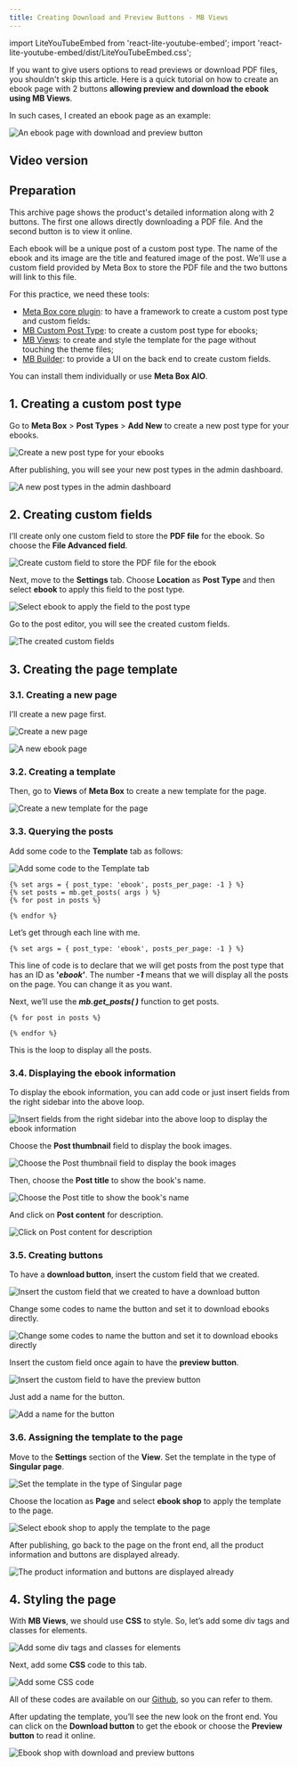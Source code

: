 ```yaml
---
title: Creating Download and Preview Buttons - MB Views
---
```


import LiteYouTubeEmbed from 'react-lite-youtube-embed';
import 'react-lite-youtube-embed/dist/LiteYouTubeEmbed.css';

If you want to give users options to read previews or download PDF files, you shouldn't skip this article. Here is a quick tutorial on how to create an ebook page with 2 buttons **allowing preview and download the ebook using MB Views**.

In such cases, I created an ebook page as an example:

![An ebook page with download and preview button](https://imgur.elightup.com/eOuohga.png)

## Video version

<LiteYouTubeEmbed id='I718h2v7u_s'/>

## Preparation

This archive page shows the product's detailed information along with 2 buttons. The first one allows directly downloading a PDF file. And the second button is to view it online.

Each ebook will be a unique post of a custom post type. The name of the ebook and its image are the title and featured image of the post. We'll use a custom field provided by Meta Box to store the PDF file and the two buttons will link to this file.

For this practice, we need these tools:

* [Meta Box core plugin](https://wordpress.org/plugins/meta-box/): to have a framework to create a custom post type and custom fields:
* [MB Custom Post Type](https://metabox.io/plugins/custom-post-type/): to create a custom post type for ebooks;
* [MB Views](https://metabox.io/plugins/mb-views/): to create and style the template for the page without touching the theme files;
* [MB Builder](https://metabox.io/plugins/meta-box-builder/): to provide a UI on the back end to create custom fields.

You can install them individually or use **Meta Box AIO**.

## 1. Creating a custom post type

Go to **Meta Box** > **Post Types** > **Add New** to create a new post type for your ebooks.

![Create a new post type for your ebooks](https://imgur.elightup.com/qT4mSI8.png)

After publishing, you will see your new post types in the admin dashboard.

![A new post types in the admin dashboard](https://imgur.elightup.com/HJH7vDO.png)

## 2. Creating custom fields

I’ll create only one custom field to store the **PDF file** for the ebook. So choose the **File Advanced field**.

![Create custom field to store the PDF file for the ebook](https://imgur.elightup.com/OVFP6Vt.png)

Next, move to the **Settings** tab. Choose **Location** as **Post Type** and then select **ebook** to apply this field to the post type.

![Select ebook to apply the field to the post type](https://imgur.elightup.com/sFdDXnz.png)

Go to the post editor, you will see the created custom fields.

![The created custom fields](https://imgur.elightup.com/ZPHUwSg.png)

## 3. Creating the page template

### 3.1. Creating a new page

I’ll create a new page first.

![Create a new page](https://imgur.elightup.com/hEvACcg.png)

![A new ebook page](https://imgur.elightup.com/IXGGJub.png)

### 3.2. Creating a template

Then, go to **Views** of **Meta Box** to create a new template for the page.

![Create a new template for the page](https://imgur.elightup.com/IQUZxVe.png)

### 3.3. Querying the posts

Add some code to the **Template** tab as follows:

![Add some code to the Template tab](https://imgur.elightup.com/wlESRzO.png)

```
{% set args = { post_type: 'ebook', posts_per_page: -1 } %}
{% set posts = mb.get_posts( args ) %}
{% for post in posts %}

{% endfor %}
```

Let’s get through each line with me.

```
{% set args = { post_type: 'ebook', posts_per_page: -1 } %}
```

This line of code is to declare that we will get posts from the post type that has an ID as **'_ebook_'**. The number **_-1_** means that we will display all the posts on the page. You can change it as you want.

Next, we’ll use the **_mb.get_posts( )_** function to get posts.

```
{% for post in posts %}

{% endfor %}
```

This is the loop to display all the posts.

### 3.4. Displaying the ebook information

To display the ebook information, you can add code or just insert fields from the right sidebar into the above loop.

![Insert fields from the right sidebar into the above loop to display the ebook information](https://imgur.elightup.com/LEfECsx.png)

Choose the **Post thumbnail** field to display the book images.

![Choose the Post thumbnail field to display the book images](https://imgur.elightup.com/bXcG7Oj.png)

Then, choose the **Post title** to show the book's name.

![Choose the Post title to show the book's name](https://imgur.elightup.com/uXcoC51.png)

And click on **Post content** for description.

![Click on Post content for description](https://imgur.elightup.com/LZehEU0.png)

### 3.5. Creating buttons

To have a **download button**, insert the custom field that we created.

![Insert the custom field that we created to have a download button](https://imgur.elightup.com/PJ3gnFo.png)

Change some codes to name the button and set it to download ebooks directly.

![Change some codes to name the button and set it to download ebooks directly](https://imgur.elightup.com/brhf993.png)

Insert the custom field once again to have the **preview button**.

![Insert the custom field to have the preview button](https://imgur.elightup.com/6Txs0eW.png)

Just add a name for the button.

![Add a name for the button](https://imgur.elightup.com/QDwnw2X.png)

### 3.6. Assigning the template to the page

Move to the **Settings** section of the **View**. Set the template in the type of **Singular page**.

![Set the template in the type of Singular page](https://imgur.elightup.com/7qvKgYv.png)

Choose the location as **Page** and select **ebook shop** to apply the template to the page.

![Select ebook shop to apply the template to the page](https://imgur.elightup.com/udHScoE.png)

After publishing, go back to the page on the front end, all the product information and buttons are displayed already.

![The product information and buttons are displayed already](https://imgur.elightup.com/xAR784H.png)

## 4. Styling the page

With **MB Views**, we should use **CSS** to style. So, let’s add some div tags and classes for elements.

![Add some div tags and classes for elements](https://imgur.elightup.com/UQEtBVx.png)

Next, add some **CSS** code to this tab.

![Add some CSS code](https://imgur.elightup.com/0897K0x.png)

All of these codes are available on our [Github](https://github.com/wpmetabox/tutorials/tree/master/create-download-and-preview-buttons-mb-view), so you can refer to them.

After updating the template, you’ll see the new look on the front end. You can click on the **Download button** to get the ebook or choose the **Preview button** to read it online.

![Ebook shop with download and preview buttons](https://imgur.elightup.com/zZzqXc1.png)
